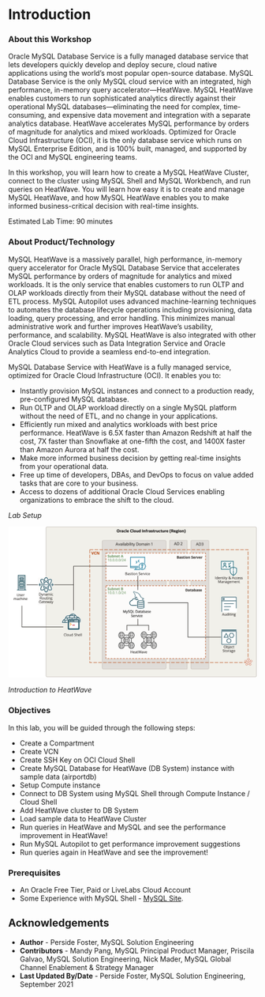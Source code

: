 # Introduction

### About this Workshop

Oracle MySQL Database Service is a fully managed database service that lets developers quickly develop and deploy secure, cloud native applications using the world’s most popular open-source database. MySQL Database Service is the only MySQL cloud service with an integrated, high performance, in-memory query accelerator—HeatWave. MySQL HeatWave enables customers to run sophisticated analytics directly against their operational MySQL databases—eliminating the need for complex, time-consuming, and expensive data movement and integration with a separate analytics database. HeatWave accelerates MySQL performance by orders of magnitude for analytics and mixed workloads. Optimized for Oracle Cloud Infrastructure (OCI), it is the only database service which runs on MySQL Enterprise Edition, and is 100% built, managed, and supported by the OCI and MySQL engineering teams.

In this workshop, you will learn how to create a MySQL HeatWave Cluster, connect to the cluster using MySQL Shell and MySQL Workbench, and run queries on HeatWave. You will learn how easy it is to create and manage MySQL HeatWave, and how MySQL HeatWave enables you to make informed business-critical decision with real-time insights.


Estimated Lab Time: 90 minutes

### About Product/Technology
MySQL HeatWave is a massively parallel, high performance, in-memory query accelerator for Oracle MySQL Database Service that accelerates MySQL performance by orders of magnitude for analytics and mixed workloads. It is the only service that enables customers to run OLTP and OLAP workloads directly from their MySQL database without the need of ETL process. MySQL Autopilot uses advanced machine-learning techniques to automates the database lifecycle operations including provisioning, data loading, query processing, and error handling. This minimizes manual administrative work and further improves HeatWave’s usability, performance, and scalability. MySQL HeatWave is also integrated with other Oracle Cloud services such as Data Integration Service and Oracle Analytics Cloud to provide a seamless end-to-end integration.

MySQL Database Service with HeatWave is a fully managed service, optimized for Oracle Cloud Infrastructure (OCI). It enables you to:

-	Instantly provision MySQL instances and connect to a production ready, pre-configured MySQL database.
-	Run OLTP and OLAP workload directly on a single MySQL platform without the need of ETL, and no change in your applications.
-	Efficiently run mixed and analytics workloads with best price performance. HeatWave is 6.5X faster than Amazon Redshift at half the cost, 7X faster than Snowflake at one-fifth the cost, and 1400X faster than Amazon Aurora at half the cost.
-	Make more informed business decision by getting real-time insights from your operational data.
-	Free up time of developers, DBAs, and DevOps to focus on value added tasks that are core to your business.
-	Access to dozens of additional Oracle Cloud Services enabling organizations to embrace the shift to the cloud.

*Lab Setup*

  ![](./images/heatwave-bastion-architecture.png " ") 


*Introduction to HeatWave*

  [](youtube:6nsgwclsnaM)


### Objectives

In this lab, you will be guided through the following steps:

- Create a Compartment
- Create VCN
- Create SSH Key on OCI Cloud Shell
- Create MySQL Database for HeatWave (DB System) instance with sample data (airportdb)
- Setup Compute instance
- Connect to DB System using MySQL Shell through Compute Instance / Cloud Shell
- Add HeatWave cluster to DB System
- Load sample data to HeatWave Cluster
- Run queries in HeatWave and MySQL and see the performance improvement in HeatWave!
- Run MySQL Autopilot to get performance improvement suggestions
- Run queries again in HeatWave and see the improvement!

### Prerequisites

* An Oracle Free Tier, Paid or LiveLabs Cloud Account
* Some Experience with MySQL Shell - [MySQL Site](https://dev.mysql.com/doc/mysql-shell/8.0/en/).

## Acknowledgements
* **Author** - Perside Foster, MySQL Solution Engineering 
* **Contributors** - Mandy Pang, MySQL Principal Product Manager,  Priscila Galvao, MySQL Solution Engineering, Nick Mader, MySQL Global Channel Enablement & Strategy Manager
* **Last Updated By/Date** - Perside Foster, MySQL Solution Engineering, September 2021